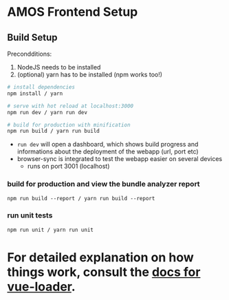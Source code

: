 # AMOS Frontend Setup




## Build Setup

Precondditions:
1.  NodeJS needs to be installed
2.  (optional) yarn has to be installed (npm works too!)

``` bash
# install dependencies
npm install / yarn

# serve with hot reload at localhost:3000
npm run dev / yarn run dev

# build for production with minification
npm run build / yarn run build
```

- `run dev` will open a dashboard, which shows build progress and informations
about the deployment of the webapp (url, port etc)
- browser-sync is integrated to test the webapp easier on several devices
    + runs on port 3001 (localhost)

### build for production and view the bundle analyzer report
```
npm run build --report / yarn run build --report
```
### run unit tests
``` bash
npm run unit / yarn run unit
```


For detailed explanation on how things work, consult the [docs for vue-loader](http://vuejs.github.io/vue-loader).
=======

